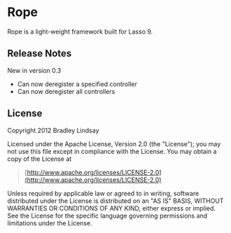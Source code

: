Rope
====

Rope is a light-weight framework built for Lasso 9.


Release Notes
-------------

New in version 0.3

- Can now deregister a specified controller
- Can now deregister all controllers


License
-------

Copyright 2012 Bradley Lindsay

Licensed under the Apache License, Version 2.0 (the "License");
you may not use this file except in compliance with the License.
You may obtain a copy of the License at

>    [http://www.apache.org/licenses/LICENSE-2.0](http://www.apache.org/licenses/LICENSE-2.0)

Unless required by applicable law or agreed to in writing, software
distributed under the License is distributed on an "AS IS" BASIS,
WITHOUT WARRANTIES OR CONDITIONS OF ANY KIND, either express or implied.
See the License for the specific language governing permissions and
limitations under the License.